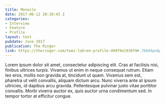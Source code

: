 ```yaml
---
title: Monocle
date: 2017-06-12 20:10:43 Z
categories:
- Interview
- Feature
- Profile
layout: text
pubdate: June 2017
publication: The Ringer
link: https://theringer.com/tomi-lahren-profile-499f9e1930f9#.7bb69po8p
---
```


Lorem ipsum dolor sit amet, consectetur adipiscing elit. Cras at facilisis nisi, finibus ultrices turpis. Vivamus ut enim in neque consequat rutrum. Etiam leo eros, mollis non gravida at, tincidunt ut quam. Vivamus sem est, pharetra ut velit convallis, aliquam dictum arcu. Nunc viverra ante at ipsum ultricies, id dapibus arcu gravida. Pellentesque pulvinar justo vitae porttitor convallis. Morbi viverra auctor ex, quis auctor urna condimentum sed. In tempor tortor at efficitur congue.

